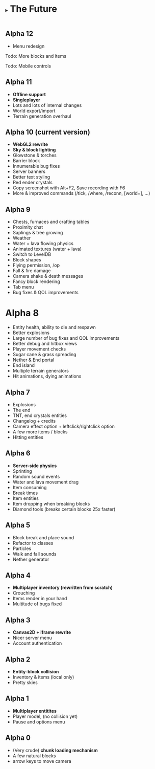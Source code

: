 <details> <summary> <h1 style="display:inline-block"> The Future </h1> </summary>

# Beta 1.1

Todo: Farm & crops

Todo: Fishing

Todo: End terrain generation

Todo: hostile mobs

Todo: Bossfight

# Beta 1.0

Todo: Caves, ravines, ponds, ...

Todo: passive mobs

Todo: more crafting and smelting recipes

Todo: Creating accounts (deprecating account keys)

Todo: Hotlink vanilla assets as a partial workaround to license issue

</details>

## Alpha 12

- Menu redesign

Todo: More blocks and items

Todo: Mobile controls

## Alpha 11

- **Offline support**
- **Singleplayer**
- Lots and lots of internal changes
- World export/import
- Terrain generation overhaul

## Alpha 10 (current version)

- **WebGL2 rewrite**
- **Sky & block lighting**
- Glowstone & torches
- Barrier block
- Innumerable bug fixes
- Server banners
- Better text styling
- Red ender crystals
- Copy screenshot with Alt+F2, Save recording with F6
- More & improved commands (/tick, /where, /reconn, \[world=\], ...)

## Alpha 9

- Chests, furnaces and crafting tables
- Proximity chat
- Saplings & tree growing
- Weather
- Water + lava flowing physics
- Animated textures (water + lava)
- Switch to LevelDB
- Block shapes
- Flying permission, /op
- Fall & fire damage
- Camera shake & death messages
- Fancy block rendering
- Tab menu
- Bug fixes & QOL improvements

# Alpha 8

- Entity health, ability to die and respawn
- Better explosions
- Large number of bug fixes and QOL improvements
- Better debug and hitbox views
- Player movement checks
- Sugar cane & grass spreading
- Nether & End portal
- End island
- Multiple terrain generators
- Hit animations, dying animations

## Alpha 7

- Explosions
- The end
- TNT, end crystals entities
- Changelog + credits
- Camera effect option + leftclick/rightclick option
- A few more items / blocks
- Hitting entities

## Alpha 6

- **Server-side physics**
- Sprinting
- Random sound events
- Water and lava movement drag
- Item consuming
- Break times
- Item entities
- Item dropping when breaking blocks
- Diamond tools (breaks certain blocks 25x faster)

## Alpha 5

- Block break and place sound
- Refactor to classes
- Particles
- Walk and fall sounds
- Nether generator

## Alpha 4

- **Multiplayer inventory (rewritten from scratch)**
- Crouching
- Items render in your hand
- Multitude of bugs fixed

## Alpha 3

- **Canvas2D + iframe rewrite**
- Nicer server menu
- Account authentication

## Alpha 2

- **Entity-block collision**
- Inventory & items (local only)
- Pretty skies

## Alpha 1

- **Multiplayer entitites**
- Player model, (no collision yet)
- Pause and options menu

## Alpha 0

- (Very crude) **chunk loading mechanism**
- A few natural blocks
- arrow keys to move camera